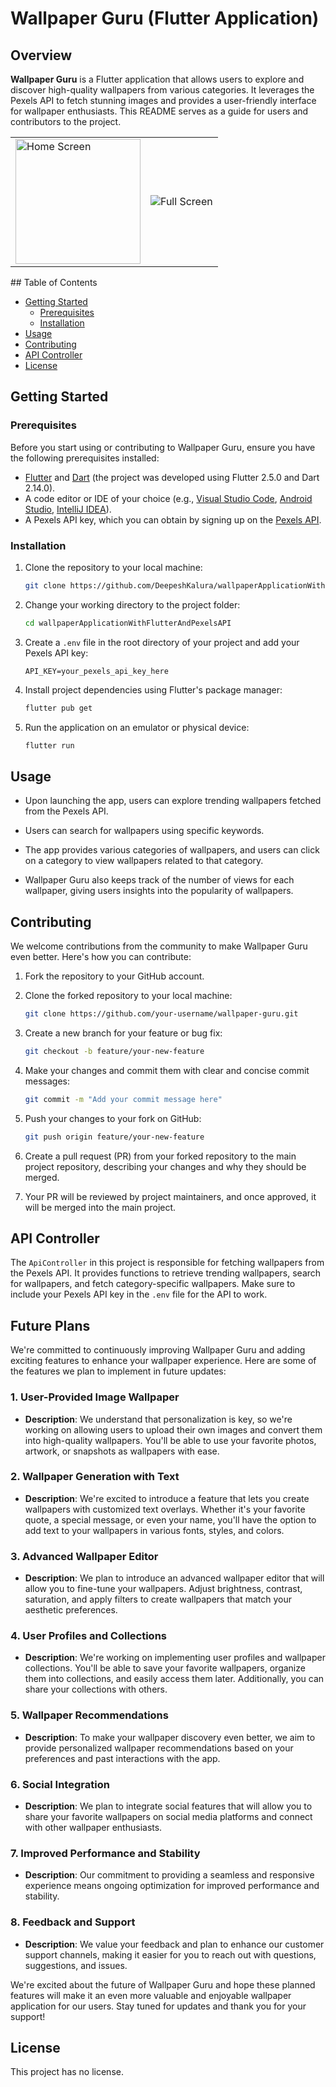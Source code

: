 # Wallpaper Guru (Flutter Application)
<!-- Logo will added soon -->
<!-- ![Wallpaper Guru Logo](your_logo_here.png) -->

## Overview

**Wallpaper Guru** is a Flutter application that allows users to explore and discover high-quality wallpapers from various categories. It leverages the Pexels API to fetch stunning images and provides a user-friendly interface for wallpaper enthusiasts. This README serves as a guide for users and contributors to the project.

<table>
<tr>
<td> <img src="./assets/present/home_screen.png" alt="Home Screen" height="200px"/> </td>
<td> <img src="./assets/present/full_screen.png" alt="Full Screen" weight="200px"/> </td>
</tr>
</table>
## Table of Contents

- [Getting Started](#getting-started)
  - [Prerequisites](#prerequisites)
  - [Installation](#installation)
- [Usage](#usage)
- [Contributing](#contributing)
- [API Controller](#api-controller)
- [License](#license)

## Getting Started

### Prerequisites

Before you start using or contributing to Wallpaper Guru, ensure you have the following prerequisites installed:

- [Flutter](https://flutter.dev/docs/get-started/install) and [Dart](https://dart.dev/get-dart) (the project was developed using Flutter 2.5.0 and Dart 2.14.0).
- A code editor or IDE of your choice (e.g., [Visual Studio Code](https://code.visualstudio.com/), [Android Studio](https://developer.android.com/studio), [IntelliJ IDEA](https://www.jetbrains.com/idea/)).
- A Pexels API key, which you can obtain by signing up on the [Pexels API](https://www.pexels.com/api/).

### Installation

1. Clone the repository to your local machine:

   ```bash
   git clone https://github.com/DeepeshKalura/wallpaperApplicationWithFlutterAndPexelsAPI
   ```

2. Change your working directory to the project folder:

   ```bash
   cd wallpaperApplicationWithFlutterAndPexelsAPI
   ```

3. Create a `.env` file in the root directory of your project and add your Pexels API key:

   ```
   API_KEY=your_pexels_api_key_here
   ```

4. Install project dependencies using Flutter's package manager:

   ```bash
   flutter pub get
   ```

5. Run the application on an emulator or physical device:

   ```bash
   flutter run
   ```

## Usage

- Upon launching the app, users can explore trending wallpapers fetched from the Pexels API.

- Users can search for wallpapers using specific keywords.

- The app provides various categories of wallpapers, and users can click on a category to view wallpapers related to that category.

- Wallpaper Guru also keeps track of the number of views for each wallpaper, giving users insights into the popularity of wallpapers.

## Contributing

We welcome contributions from the community to make Wallpaper Guru even better. Here's how you can contribute:

1. Fork the repository to your GitHub account.

2. Clone the forked repository to your local machine:

   ```bash
   git clone https://github.com/your-username/wallpaper-guru.git
   ```

3. Create a new branch for your feature or bug fix:

   ```bash
   git checkout -b feature/your-new-feature
   ```

4. Make your changes and commit them with clear and concise commit messages:

   ```bash
   git commit -m "Add your commit message here"
   ```

5. Push your changes to your fork on GitHub:

   ```bash
   git push origin feature/your-new-feature
   ```

6. Create a pull request (PR) from your forked repository to the main project repository, describing your changes and why they should be merged.

7. Your PR will be reviewed by project maintainers, and once approved, it will be merged into the main project.

## API Controller

The `ApiController` in this project is responsible for fetching wallpapers from the Pexels API. It provides functions to retrieve trending wallpapers, search for wallpapers, and fetch category-specific wallpapers. Make sure to include your Pexels API key in the `.env` file for the API to work.


## Future Plans

We're committed to continuously improving Wallpaper Guru and adding exciting features to enhance your wallpaper experience. Here are some of the features we plan to implement in future updates:

### 1. User-Provided Image Wallpaper

- **Description**: We understand that personalization is key, so we're working on allowing users to upload their own images and convert them into high-quality wallpapers. You'll be able to use your favorite photos, artwork, or snapshots as wallpapers with ease.

### 2. Wallpaper Generation with Text

- **Description**: We're excited to introduce a feature that lets you create wallpapers with customized text overlays. Whether it's your favorite quote, a special message, or even your name, you'll have the option to add text to your wallpapers in various fonts, styles, and colors.

### 3. Advanced Wallpaper Editor

- **Description**: We plan to introduce an advanced wallpaper editor that will allow you to fine-tune your wallpapers. Adjust brightness, contrast, saturation, and apply filters to create wallpapers that match your aesthetic preferences.

### 4. User Profiles and Collections

- **Description**: We're working on implementing user profiles and wallpaper collections. You'll be able to save your favorite wallpapers, organize them into collections, and easily access them later. Additionally, you can share your collections with others.

### 5. Wallpaper Recommendations

- **Description**: To make your wallpaper discovery even better, we aim to provide personalized wallpaper recommendations based on your preferences and past interactions with the app.

### 6. Social Integration

- **Description**: We plan to integrate social features that will allow you to share your favorite wallpapers on social media platforms and connect with other wallpaper enthusiasts.

### 7. Improved Performance and Stability

- **Description**: Our commitment to providing a seamless and responsive experience means ongoing optimization for improved performance and stability.

### 8. Feedback and Support

- **Description**: We value your feedback and plan to enhance our customer support channels, making it easier for you to reach out with questions, suggestions, and issues.

We're excited about the future of Wallpaper Guru and hope these planned features will make it an even more valuable and enjoyable wallpaper application for our users. Stay tuned for updates and thank you for your support!


## License

This project has no license.
